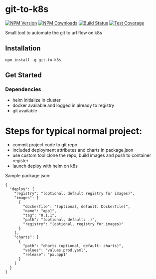 # git-to-k8s
[![NPM Version][npm-image]][npm-url]
[![NPM Downloads][downloads-image]][downloads-url]
[![Build Status][travis-image]][travis-url]
[![Test Coverage][coveralls-image]][coveralls-url]

Small tool to automate the git to url flow on k8s

## Installation
```
npm install -g git-to-k8s
```

## Get Started

### Dependencies
- helm initialize in cluster
- docker available and logged in already to registry
- git available

# Steps for typical normal project:

- commit project code to git repo
- included deployment attributes and charts in package.json
- use custom tool clone the repo,  build images and push to container register
- launch deploy with helm on k8s

Sample package.json:
```
{
  "deploy": {
    "registry": "(optional, default registry for images)",
    "images": [
      {
        "dockerfile": "(optional, default: Dockerfile)",
        "name": "app1",
        "tag": "0.1.1",
        "path": "(optional, default: .)",
        "registry": "(optional, registry for images)"
      }
    ],
    "charts": [
      {
        "path": "charts (optional, default: charts)",
        "values": "values.prod.yaml",
        "release": "px.app1"
      }
    ]
  }
}

```

[npm-image]: https://img.shields.io/npm/v/git-to-k8s.svg
[npm-url]: https://npmjs.org/package/git-to-k8s
[travis-image]: https://img.shields.io/travis/devfans/git-to-k8s/master.svg
[travis-url]: https://travis-ci.org/devfans/git-to-k8s
[coveralls-image]: https://img.shields.io/coveralls/devfans/git-to-k8s/master.svg
[coveralls-url]: https://coveralls.io/r/devfans/git-to-k8s?branch=master
[downloads-image]: https://img.shields.io/npm/dm/git-to-k8s.svg
[downloads-url]: https://npmjs.org/package/git-to-k8s


